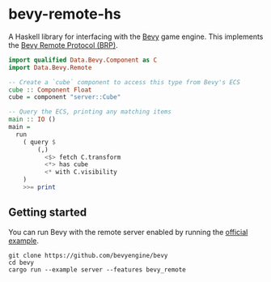 # bevy-remote-hs

A Haskell library for interfacing with the [Bevy](https://github.com/bevyengine/bevy) game engine.
This implements the [Bevy Remote Protocol (BRP)](https://docs.rs/bevy/latest/bevy/remote/index.html).

```hs
import qualified Data.Bevy.Component as C
import Data.Bevy.Remote

-- Create a `cube` component to access this type from Bevy's ECS
cube :: Component Float
cube = component "server::Cube"

-- Query the ECS, printing any matching items
main :: IO ()
main =
  run
    ( query $
        (,)
          <$> fetch C.transform
          <*> has cube
          <* with C.visibility
    )
    >>= print
```

## Getting started
You can run Bevy with the remote server enabled by running the [official example](https://github.com/bevyengine/bevy/blob/main/examples/remote/server.rs).

```
git clone https://github.com/bevyengine/bevy
cd bevy
cargo run --example server --features bevy_remote
```

